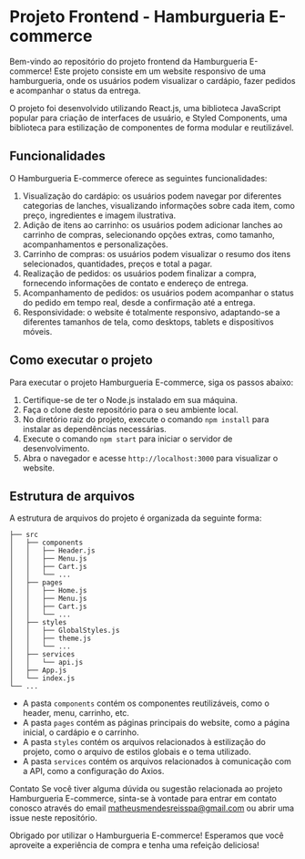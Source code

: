 # Projeto Frontend - Hamburgueria E-commerce

Bem-vindo ao repositório do projeto frontend da Hamburgueria E-commerce! Este projeto consiste em um website responsivo de uma hamburgueria, onde os usuários podem visualizar o cardápio, fazer pedidos e acompanhar o status da entrega.

O projeto foi desenvolvido utilizando React.js, uma biblioteca JavaScript popular para criação de interfaces de usuário, e Styled Components, uma biblioteca para estilização de componentes de forma modular e reutilizável.

## Funcionalidades

O Hamburgueria E-commerce oferece as seguintes funcionalidades:

1. Visualização do cardápio: os usuários podem navegar por diferentes categorias de lanches, visualizando informações sobre cada item, como preço, ingredientes e imagem ilustrativa.
2. Adição de itens ao carrinho: os usuários podem adicionar lanches ao carrinho de compras, selecionando opções extras, como tamanho, acompanhamentos e personalizações.
3. Carrinho de compras: os usuários podem visualizar o resumo dos itens selecionados, quantidades, preços e total a pagar.
4. Realização de pedidos: os usuários podem finalizar a compra, fornecendo informações de contato e endereço de entrega.
5. Acompanhamento de pedidos: os usuários podem acompanhar o status do pedido em tempo real, desde a confirmação até a entrega.
6. Responsividade: o website é totalmente responsivo, adaptando-se a diferentes tamanhos de tela, como desktops, tablets e dispositivos móveis.

## Como executar o projeto

Para executar o projeto Hamburgueria E-commerce, siga os passos abaixo:

1. Certifique-se de ter o Node.js instalado em sua máquina.
2. Faça o clone deste repositório para o seu ambiente local.
3. No diretório raiz do projeto, execute o comando `npm install` para instalar as dependências necessárias.
4. Execute o comando `npm start` para iniciar o servidor de desenvolvimento.
5. Abra o navegador e acesse `http://localhost:3000` para visualizar o website.

## Estrutura de arquivos

A estrutura de arquivos do projeto é organizada da seguinte forma:

```
├── src
│   ├── components
│   │   ├── Header.js
│   │   ├── Menu.js
│   │   ├── Cart.js
│   │   └── ...
│   ├── pages
│   │   ├── Home.js
│   │   ├── Menu.js
│   │   ├── Cart.js
│   │   └── ...
│   ├── styles
│   │   ├── GlobalStyles.js
│   │   ├── theme.js
│   │   └── ...
│   ├── services
│   │   └── api.js
│   ├── App.js
│   └── index.js
└── ...
```

- A pasta `components` contém os componentes reutilizáveis, como o header, menu, carrinho, etc.
- A pasta `pages` contém as páginas principais do website, como a página inicial, o cardápio e o carrinho.
- A pasta `styles` contém os arquivos relacionados à estilização do projeto, como o arquivo de estilos globais e o tema utilizado.
- A pasta `services` contém os arquivos relacionados à comunicação com a API, como a configuração do Axios.

Contato
Se você tiver alguma dúvida ou sugestão relacionada ao projeto Hamburgueria E-commerce, sinta-se à vontade para entrar em contato conosco através do email matheusmendesreisspa@gmail.com ou abrir uma issue neste repositório.

Obrigado por utilizar o Hamburgueria E-commerce! Esperamos que você aproveite a experiência de compra e tenha uma refeição deliciosa!
